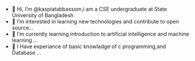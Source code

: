 - 👋 Hi, I’m @kaspiatabbassom,i am a CSE undergraduate at State University of Bangladesh
- 👀 I’m interested in learning new technologies and contribute to open source...
- 🌱 I’m currently learning introduction to artificial intelligence and machine learning ...
- 💞️ I Have experiance of basic knowladge of c programming,and Database ...


<!---
kaspiatabbassom/kaspiatabbassom is a ✨ special ✨ repository because its `README.md` (this file) appears on your GitHub profile.
You can click the Preview link to take a look at your changes.
--->
